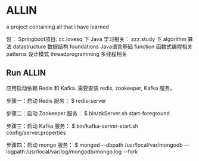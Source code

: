 # ALLIN
a project containing all that i have learned

包：
Springboot项目: cc.lovesq 下
Java 学习相关： zzz.study 下
  algorithm 算法
  datastructure 数据结构
  foundations Java语言基础
  function 函数式编程相关
  patterns 设计模式
  threadprogramming 多线程相关


Run ALLIN
---------------------------------------
应用启动依赖 Redis 和 Kafka. 需要安装 redis, zookeeper, Kafka 服务。

步骤一：启动 Redis 服务；
$ redis-server

步骤二：启动 Zookeeper 服务：
$ bin/zkServer.sh start-foreground

步骤三：启动 Kafka 服务：
$ bin/kafka-server-start.sh config/server.properties

步骤四：启动 mongo 服务：
$ mongod --dbpath /usr/local/var/mongodb --logpath /usr/local/var/log/mongodb/mongo.log --fork
